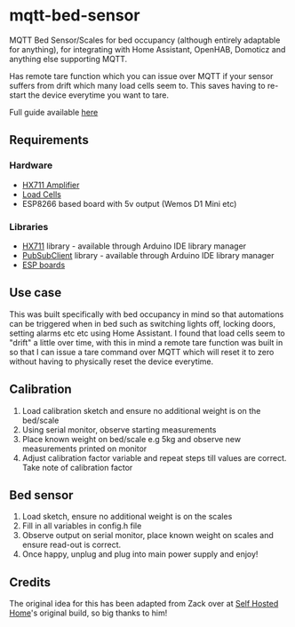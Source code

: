 # mqtt-bed-sensor
MQTT Bed Sensor/Scales for bed occupancy (although entirely adaptable for anything), for integrating with Home Assistant, OpenHAB, Domoticz and anything else supporting MQTT.

Has remote tare function which you can issue over MQTT if your sensor suffers from drift which many load cells seem to. This saves having to re-start the device everytime you want to tare.

Full guide available [here](https://everythingsmarthome.co.uk)

## Requirements
### Hardware
- [HX711 Amplifier](https://amzn.to/2POYBzH)
- [Load Cells](https://amzn.to/2PQunMC)
- ESP8266 based board with 5v output (Wemos D1 Mini etc)

### Libraries
- [HX711](https://github.com/bogde/HX711) library - available through Arduino IDE library manager
- [PubSubClient](https://github.com/knolleary/pubsubclient) library - available through Arduino IDE library manager
- [ESP boards](https://github.com/esp8266/Arduino)

## Use case
This was built specifically with bed occupancy in mind so that automations can be triggered when in bed such as switching lights off, locking doors, setting alarms etc etc using Home Assistant. I found that load cells seem to "drift" a little over time, with this in mind a remote tare function was built in so that I can issue a tare command over MQTT which will reset it to zero without having to physically reset the device everytime.

## Calibration
1. Load calibration sketch and ensure no additional weight is on the bed/scale
2. Using serial monitor, observe starting measurements
3. Place known weight on bed/scale e.g 5kg and observe new measurements printed on monitor
4. Adjust calibration factor variable and repeat steps till values are correct. Take note of calibration factor

## Bed sensor
1. Load sketch, ensure no additional weight is on the scales
2. Fill in all variables in config.h file
3. Observe output on serial monitor, place known weight on scales and ensure read-out is correct.
4. Once happy, unplug and plug into main power supply and enjoy!

## Credits
The original idea for this has been adapted from Zack over at [Self Hosted Home](https://selfhostedhome.com/diy-bed-presence-detection-home-assistant/)'s original build, so big thanks to him!

